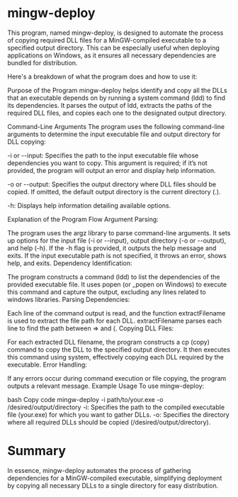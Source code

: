 # mingw-deploy

This program, named mingw-deploy, is designed to automate the process of copying required DLL files for a MinGW-compiled executable to a specified output directory. This can be especially useful when deploying applications on Windows, as it ensures all necessary dependencies are bundled for distribution.

Here's a breakdown of what the program does and how to use it:

Purpose of the Program
mingw-deploy helps identify and copy all the DLLs that an executable depends on by running a system command (ldd) to find its dependencies. It parses the output of ldd, extracts the paths of the required DLL files, and copies each one to the designated output directory.

Command-Line Arguments
The program uses the following command-line arguments to determine the input executable file and output directory for DLL copying:

-i or --input: Specifies the path to the input executable file whose dependencies you want to copy. This argument is required; if it’s not provided, the program will output an error and display help information.

-o or --output: Specifies the output directory where DLL files should be copied. If omitted, the default output directory is the current directory (.).

-h: Displays help information detailing available options.

Explanation of the Program Flow
Argument Parsing:

The program uses the argz library to parse command-line arguments.
It sets up options for the input file (-i or --input), output directory (-o or --output), and help (-h).
If the -h flag is provided, it outputs the help message and exits.
If the input executable path is not specified, it throws an error, shows help, and exits.
Dependency Identification:

The program constructs a command (ldd) to list the dependencies of the provided executable file.
It uses popen (or _popen on Windows) to execute this command and capture the output, excluding any lines related to windows libraries.
Parsing Dependencies:

Each line of the command output is read, and the function extractFilename is used to extract the file path for each DLL.
extractFilename parses each line to find the path between => and (.
Copying DLL Files:

For each extracted DLL filename, the program constructs a cp (copy) command to copy the DLL to the specified output directory.
It then executes this command using system, effectively copying each DLL required by the executable.
Error Handling:

If any errors occur during command execution or file copying, the program outputs a relevant message.
Example Usage
To use mingw-deploy:

bash
Copy code
mingw-deploy -i path/to/your.exe -o /desired/output/directory
-i: Specifies the path to the compiled executable file (your.exe) for which you want to gather DLLs.
-o: Specifies the directory where all required DLLs should be copied (/desired/output/directory).

# Summary
In essence, mingw-deploy automates the process of gathering dependencies for a MinGW-compiled executable, simplifying deployment by copying all necessary DLLs to a single directory for easy distribution.
